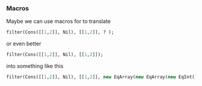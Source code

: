 ### Macros


Maybe we can use macros for to translate

```haxe
filter(Cons([[1,2]], Nil), [[1,2]], ? );
```

or even better

```haxe
filter(Cons([[1,2]], Nil), [[1,2]]);
```

into something like this
```haxe
filter(Cons([[1,2]], Nil), [[1,2]], new EqArray(new EqArray(new EqInt())));
```